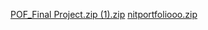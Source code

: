 [POF_Final Project.zip (1).zip](https://github.com/nitnamesingh1313/portfolio/files/7835960/POF_Final.Project.zip.1.zip)
[nitportfoliooo.zip](https://github.com/nitnamesingh1313/portfolio/files/7835964/nitportfoliooo.zip)
